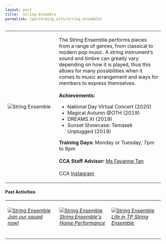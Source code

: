 ```yaml
---
layout: post
title:  String Ensemble
permalink: /performing_arts/string_ensemble/
---
```


<div>
<table>
    <tr>
        <td style="width:33%"><image src="{{site.baseurl}}/images/CCA_string_ensemble.jpg" style="display:block;margin-left:auto;margin-right:auto;" alt="String Ensemble"></image></td>
        <td>
            <p>
                The String Ensemble performs pieces from a range of genres, from classical to modern pop music. A string instrument’s sound and timbre can greatly vary depending on how it is played, thus this allows for many possibilities when it comes to music arrangement and ways for members to express themselves.<br>
                <br>
                <b>Achievements:</b><br>
                <ul>
                    <li>National Day Virtual Concert (2020)</li>
                    <li>Magical Autumn @OTH (2019)</li>
                    <li>DREAMS XI (2019)</li>
                    <li>Sunset Showcase: Temasek Unplugged (2019)</li>
                </ul>
            </p>
            <p>
                <b>Training Days:</b> Monday or Tuesday, 7pm to 9pm<br>
                <br>
                <b>CCA Staff Advisor:</b> <a href="mailto:sokpeng@tp.edu.sg">Ms Fayanne Tan</a><br>
                <br>
                CCA <a href="https://www.instagram.com/tpstringensemble">Instagram</a>
            </p>
        </td>
    </tr>
</table>
</div>

#### Past Activities

<table>
    <tr>
        <td style="width:33%"><br>
            <a href="https://www.instagram.com/p/CJvNvWfHTDc/">
                <image src="{{site.baseurl}}/images/CCA-se-ig4.png" style="display:block;margin-left:auto;margin-right:auto;" alt="String Ensemble">
                <h6 style="margin-top:0%">Join our squad now!</h6>
                </image>
            </a>
        </td>
        <td style="width:33%"><br>
            <a href="https://www.instagram.com/p/CEJDYN_HBKg/">
                <image src="{{site.baseurl}}/images/CCA-String_IG1.png" style="display:block;margin-left:auto;margin-right:auto;" alt="String Ensemble">
                <h6 style="margin-top:0%">String Ensemble's Home Performance</h6>
                </image>
            </a>
        </td>
        <td style="width:33%"><br>
            <a href="https://www.instagram.com/p/CAPpgVyAEJG/">
                <image src="{{site.baseurl}}/images/CCA-String_IG2.png" style="display:block;margin-left:auto;margin-right:auto;" alt="String Ensemble">
                <h6 style="margin-top:0%">Life in TP String Ensemble</h6>
                </image>
            </a>
        </td>
    </tr>
</table>
